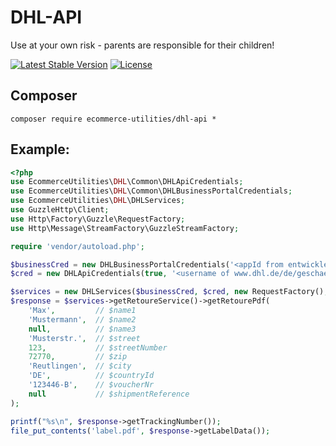 # DHL-API

Use at your own risk - parents are responsible for their children!

[![Latest Stable Version](https://poser.pugx.org/ecommerce-utilities/dhl-api/v/stable)](https://packagist.org/packages/ecommerce-utilities/dhl-api)
[![License](https://poser.pugx.org/ecommerce-utilities/dhl-api/license)](https://packagist.org/packages/ecommerce-utilities/dhl-api)

## Composer

`composer require ecommerce-utilities/dhl-api *`

## Example:

```PHP
<?php
use EcommerceUtilities\DHL\Common\DHLApiCredentials;
use EcommerceUtilities\DHL\Common\DHLBusinessPortalCredentials;
use EcommerceUtilities\DHL\DHLServices;
use GuzzleHttp\Client;
use Http\Factory\Guzzle\RequestFactory;
use Http\Message\StreamFactory\GuzzleStreamFactory;

require 'vendor/autoload.php';

$businessCred = new DHLBusinessPortalCredentials('<appId from entwickler.dhl.de>', '<Token from entwickler.dhl.de>');
$cred = new DHLApiCredentials(true, '<username of www.dhl.de/de/geschaeftskunden>', '<password of www.dhl.de/de/geschaeftskunden>', '<receiver-id>');

$services = new DHLServices($businessCred, $cred, new RequestFactory(), new GuzzleStreamFactory(), new Client());
$response = $services->getRetoureService()->getRetourePdf(
	'Max',         // $name1
	'Mustermann',  // $name2
	null,          // $name3
	'Musterstr.',  // $street
	123,           // $streetNumber
	72770,         // $zip
	'Reutlingen',  // $city
	'DE',          // $countryId
	'123446-B',    // $voucherNr
	null           // $shipmentReference
);

printf("%s\n", $response->getTrackingNumber());
file_put_contents('label.pdf', $response->getLabelData());
```
